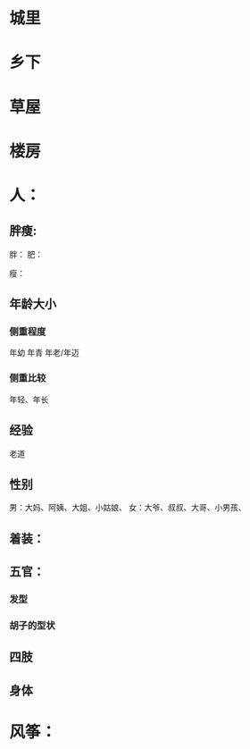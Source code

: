 # 城里
# 乡下

# 草屋
# 楼房
# 人：
## 胖瘦:

胖：
肥：

瘦：
## 年龄大小
### 侧重程度
年幼
年青
年老/年迈
### 侧重比较
年轻、年长

## 经验
老道

## 性别
男：大妈、阿姨、大姐、小姑娘、
女：大爷、叔叔、大哥、小男孩、

## 着装：

## 五官：
### 发型
### 胡子的型状

## 四肢
## 身体

# 风筝：


